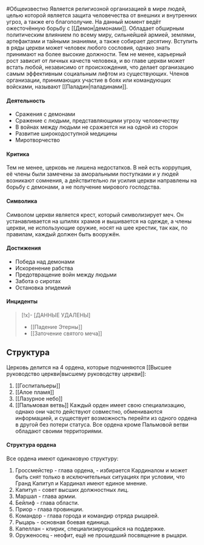 #Общеизвестно 
Является религиозной организацией в мире людей, целью которой является защита человечества от внешних и внутренних угроз, а также его благополучие. На данный момент ведёт ожесточённую борьбу с [[Демон|демонами]]. Обладает обширным политическим влиянием по всему миру, сильнейшей армией, землями, артефактами и тайными знаниями, а также собирает десятину. Вступить в ряды церкви может человек любого сословия, однако знать принимают на более высокие должности. Тем не менее, карьерный рост зависит от личных качеств человека, и во главе церкви может встать любой, независимо от происхождения, что делает организацию самым эффективным социальным лифтом из существующих.
Членов организации, принимающих участие в боях или командующих войсками, называют [[Паладин|паладинами]].

#### Деятельность
- Сражения с демонами
- Сражение с людьми, представляющими угрозу человечеству
- В войнах между людьми не сражается ни на одной из сторон
- Развитие широкодоступной медицины
- Миротворчество
#### Критика
Тем не менее, церковь не лишена недостатков. В ней есть коррупция, её члены были замечены за аморальными поступками и у людей возникают сомнения, а действительно ли усилия церкви направлены на борьбу с демонами, а не получение мирового господства.
#### Символика
Символом церкви является крест, который символизирует меч. Он устанавливается на шпилях храмов и вышивается на одежде, а члены церкви, не использующие оружие, носят на шее крестик, так как, по правилам, каждый должен быть вооружён.
#### Достижения
- Победа над демонами
- Искоренение рабства
- Предотвращение войн между людьми
- Забота о сиротах
- Остановка эпидемий
#### Инциденты
>[!x]- [ДАННЫЕ УДАЛЕНЫ]
>- [[Падение Этерны]]
>- [[Заточение святого меча]]
## Структура
Церковь делится на 4 ордена, которые подчиняются [[Высшее руководство церкви|высшему руководству церкви]]:
1. [[Госпитальеры]]
2. [[Алое пламя]]
3. [[Лазурное небо]]
4. [[Пальмовая ветвь]]
Каждый орден имеет свою специализацию, однако они часто действуют совместно, обмениваются информацией, и существует возможность перейти из одного ордена в другой без потери статуса. Все ордена кроме Пальмовой ветви обладают своими территориями.
#### Структура ордена
Все ордена имеют одинаковую структуру:
1. Гроссмейстер - глава ордена, - избирается Кардиналом и может быть снят только в исключительных ситуациях при условии, что Гранд Капитул и Кардинал имеют единое мнение.
2. Капитул - совет высших должностных лиц.
3. Маршал - глава армии.
4. Бейлиф - глава области.
5. Приор - глава провинции.
6. Командор - глава города и командир отряда рыцарей.
7. Рыцарь - основная боевая единица.
8. Капеллан - клирик, специализирующийся на поддержке.
9. Оруженосец - неофит, ещё не прошедший посвящение в рыцари.